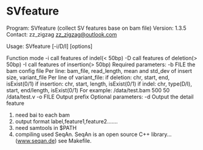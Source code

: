 # SVfeature
Program: SVfeature (collect SV features base on bam file)
Version: 1.3.5
Contact: zz_zigzag <zz_zigzag@outlook.com>

Usage:   SVfeature [-i/D/I] [options]

Function mode
         -i        call features of indel(< 50bp)
         -D        call features of deletion(> 50bp)
         -I        call features of insertion(> 50bp)
Required parameters:
         -b FILE   the bam config file
                   Per line: bam_file, read_length, mean 
                   and std_dev of insert size, variant_file
                   Per line of variant_file:
                   if deletion: chr, start, end, isExist(0/1)
                   if insertion: chr, start, length, isExist(0/1)
                   if indel: chr, type(D/I), start, end/length, isExist(0/1)
                   For example: /data/test.bam 500 50 /data/test.v
         -o FILE   Output prefix
Optional parameters:
         -d        Output the detail feature

1. need bai to each bam
2. output format
	 label,feature1,feature2.......
3. need samtools in $PATH
4. compiling used SeqAn. SeqAn is an open source C++ library...	(www.seqan.de) see Makefile.
